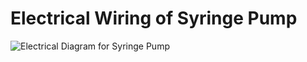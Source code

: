 # Electrical Wiring of Syringe Pump

![Electrical Diagram for Syringe Pump](/Syringe-Pump-3890/assets/pump-photo-1.jpg)

